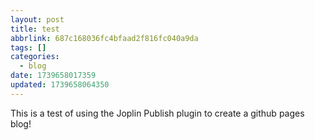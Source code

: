 ```yaml
---
layout: post
title: test
abbrlink: 687c168036fc4bfaad2f816fc040a9da
tags: []
categories:
  - blog
date: 1739658017359
updated: 1739658064350
---
```


This is a test of using the Joplin Publish plugin to create a github pages blog!
